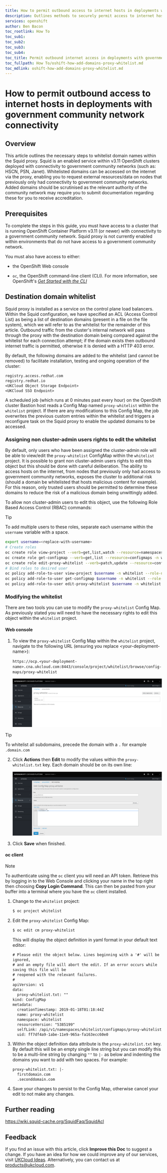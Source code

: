 ```yaml
---
title: How to permit outbound access to internet hosts in deployments with government community network connectivity | UKCloud Ltd
description: Outlines methods to securely permit access to internet hosts in v3.11 OpenShift clusters deployed with government community network connectivity.
services: openshift
author: Ben Bacon
toc_rootlink: How To
toc_sub1: 
toc_sub2:
toc_sub3:
toc_sub4:
toc_title: Permit outbound internet access in deployments with government community network connectivity
toc_fullpath: How To/oshift-how-add-domains-proxy-whitelist.md
toc_mdlink: oshift-how-add-domains-proxy-whitelist.md
---
```


# How to permit outbound access to internet hosts in deployments with government community network connectivity

## Overview

This article outlines the necessary steps to whitelist domain names within the Squid proxy. Squid is an enabled service within v3.11 OpenShift clusters deployed with connectivity to government community networks (such as: HSCN, PSN, Janet). Whitelisted domains can be accessed on the internet via the proxy, enabling you to request external resources/data on nodes that previously only had connectivity to government community networks. Added domains should be scrutinised as the relevant authority of the community network may require you to submit documentation regarding these for you to receive accreditation.

## Prerequisites

To complete the steps in this guide, you must have access to a cluster that is running OpenShift Container Platform v3.11 (or newer) with connectivity to a government community network. Squid proxy is not currently enabled within environments that do not have access to a government community network.

You must also have access to either:

- the OpenShift Web console

- `oc`, the OpenShift command-line client (CLI). For more information, see OpenShift's [*Get Started with the CLI*](https://docs.openshift.com/container-platform/3.11/cli_reference/get_started_cli.html)

## Destination domain whitelist

Squid proxy is installed as a service on the control plane load balancers. Within the Squid configuration, we have specified an ACL (Access Control List) as being a list of destination domains (present in a file on the file system), which we will refer to as the whitelist for the remainder of this article. Outbound traffic from the cluster's internal network will pass through the proxy with the destination domain being compared against the whitelist for each connection attempt; if the domain exists then outbound internet traffic is permitted, otherwise it is denied with a HTTP 403 error.

By default, the following domains are added to the whitelist (and cannot be removed) to facilitate installation, testing and ongoing operation of the cluster:
```
registry.access.redhat.com
registry.redhat.io
<UKCloud Object Storage Endpoint>
<UKCloud SSO Endpoint>
```

A scheduled job (which runs at 0 minutes past every hour) on the OpenShift cluster Bastion host reads a Config Map named `proxy-whitelist` within the `whitelist` project. If there are any modifications to this Config Map, the job overwrites the previous custom entries within the whitelist and triggers a reconfigure task on the Squid proxy to enable the updated domains to be accessed.

### Assigning non cluster-admin users rights to edit the whitelist 

By default, only users who have been assigned the cluster-admin role will be able to view/edit the `proxy-whitelist` ConfigMap within the `whitelist` project. It is possible to grant non cluster-admin users rights to edit this object but this should be done with careful deliberation. The ability to access hosts on the internet, from nodes that previously only had access to government community networks, exposes the cluster to additional risk (should a domain be whitelisted that hosts malicious content for example). For this reason, only trusted users should be permitted to determine these domains to reduce the risk of a malicious domain being unwittingly added.

To allow non cluster-admin users to edit this object, use the following Role Based Access Control (RBAC) commands:

>[!TIP]
>To add multiple users to these roles, separate each username within the `username` variable with a space.

```bash
export username=<replace-with-username>
# Create roles
oc create role view-project --verb=get,list,watch --resource=namespaces --verb get --resource=projects -n whitelist
oc create role get-configmap --verb=get,list --resource=configmaps -n whitelist
oc create role edit-proxy-whitelist --verb=patch,update --resource=configmaps --resource-name=proxy-whitelist -n whitelist
# Bind roles to desired user
oc policy add-role-to-user view-project $username -n whitelist --role-namespace='whitelist'
oc policy add-role-to-user get-configmap $username -n whitelist --role-namespace='whitelist'
oc policy add-role-to-user edit-proxy-whitelist $username -n whitelist --role-namespace='whitelist'
```

### Modifying the whitelist

There are two tools you can use to modify the `proxy-whitelist` Config Map. As previously stated you will need to have the necessary rights to edit this object within the `whitelist` project. 

#### Web console

1. To view the `proxy-whitelist` Config Map within the `whitelist` project, navigate to the following URL (ensuring you replace \<your-deployment-name>):

   `https://ocp.<your-deployment-name>.cna.ukcloud.com:8443/console/project/whitelist/browse/config-maps/proxy-whitelist`

   ![whitelist ConfigMaps](images/oshift-proxy-configmap.png)

>[!TIP]
>To whitelist all subdomains, precede the domain with a `.` for example `.domain.com`

2. Click **Actions** then **Edit** to modify the values within the `proxy-whitelist.txt` key. Each domain should be on its own line:

   ![Edit proxy-whitelist](images/oshift-proxy-editproxywhitelist.png)

3. Click **Save** when finished.

#### oc client

>[!NOTE]
>To authenticate using the `oc` client you will need an API token. Retrieve this by logging in to the Web Console and clicking your name in the top right then choosing **Copy Login Command**. This can then be pasted from your buffer into a terminal where you have the `oc` client installed.

1. Change to the `whitelist` project: 
   
   ```bash
   $ oc project whitelist
   ```
2. Edit the `proxy-whitelist` Config Map:

   ```bash
   $ oc edit cm proxy-whitelist
   ```

   This will display the object definition in yaml format in your default text editor:

   ```
   # Please edit the object below. Lines beginning with a '#' will be ignored,
   # and an empty file will abort the edit. If an error occurs while saving this file will be
   # reopened with the relevant failures.
   #
   apiVersion: v1
   data:
     proxy-whitelist.txt: ""
   kind: ConfigMap
   metadata:
     creationTimestamp: 2019-01-18T01:18:44Z
     name: proxy-whitelist
     namespace: whitelist
     resourceVersion: "5385199"
     selfLink: /api/v1/namespaces/whitelist/configmaps/proxy-whitelist
     uid: ff7df4a9-1abe-11e9-965a-fa163ecc60e0
   ```

3. Within the object definition data attribute is the `proxy-whitelist.txt` key. By default this will be an empty single line string but you can modify this to be a multi-line string by changing `""` to `|-` as below and indenting the domains you want to add with two spaces. For example:

   ```
   proxy-whitelist.txt: |-
     firstdomain.com
     .seconddomain.com
   ```

4. Save your changes to persist to the Config Map, otherwise cancel your edit to not make any changes.

## Further reading

https://wiki.squid-cache.org/SquidFaq/SquidAcl

## Feedback

If you find an issue with this article, click **Improve this Doc** to suggest a change. If you have an idea for how we could improve any of our services, visit [UKCloud Ideas](https://ideas.ukcloud.com). Alternatively, you can contact us at <products@ukcloud.com>.